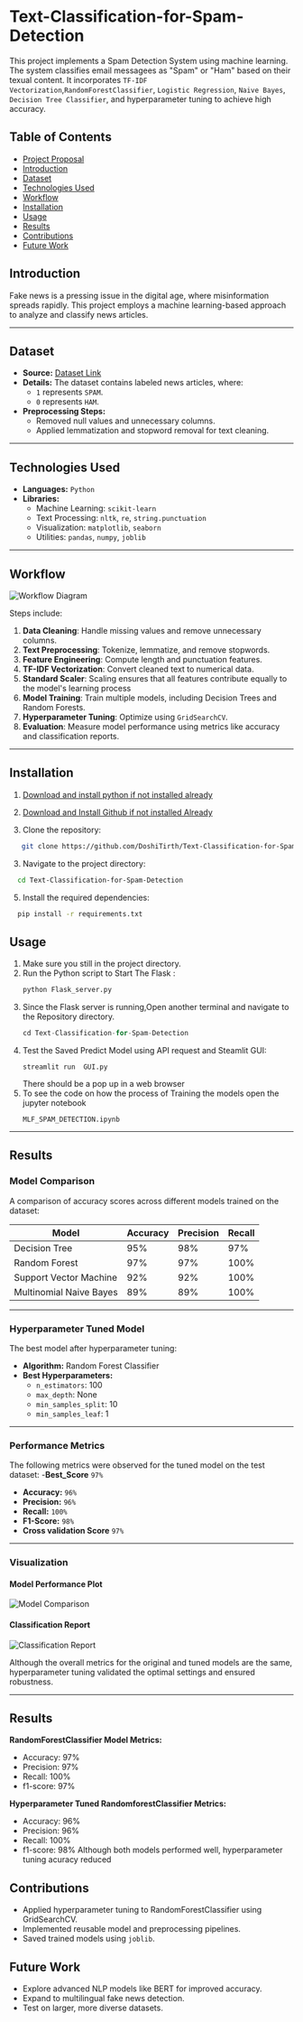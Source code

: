 # Text-Classification-for-Spam-Detection
This project implements a Spam Detection System using machine learning. The system classifies email messagees as "Spam" or "Ham" based on their texual content. It incorporates `TF-IDF Vectorization`,`RandomForestClassifier`, `Logistic Regression`, `Naive Bayes`, `Decision Tree Classifier`, and hyperparameter tuning to achieve high accuracy.

## Table of Contents
- [Project Proposal](Proposal_for_Final_Project.docx)
- [Introduction](#introduction)
- [Dataset](#Dataset)
- [Technologies Used](#technologies-used)
- [Workflow](#workflow)
- [Installation](#installation)
- [Usage](#usage)
- [Results](#results)
- [Contributions](#contributions)
- [Future Work](#future-works)

## **Introduction**
Fake news is a pressing issue in the digital age, where misinformation spreads rapidly. This project employs a machine learning-based approach to analyze and classify news articles.

---

## **Dataset**
- **Source:** [Dataset Link](spam.csv)
- **Details:** The dataset contains labeled news articles, where:
  - `1` represents `SPAM`.
  - `0` represents `HAM`.
- **Preprocessing Steps:**
  - Removed null values and unnecessary columns.
  - Applied lemmatization and stopword removal for text cleaning.

---

## **Technologies Used**
- **Languages:** `Python`
- **Libraries:** 
  - Machine Learning: `scikit-learn`
  - Text Processing: `nltk`, `re`, `string.punctuation`
  - Visualization: `matplotlib`, `seaborn`
  - Utilities: `pandas`, `numpy`, `joblib`

---

## **Workflow**
![Workflow Diagram](pipeline.png)

Steps include:
1. **Data Cleaning**: Handle missing values and remove unnecessary columns.
2. **Text Preprocessing**: Tokenize, lemmatize, and remove stopwords.
3. **Feature Engineering**: Compute length and punctuation features.
4. **TF-IDF Vectorization**: Convert cleaned text to numerical data.
5. **Standard Scaler**: Scaling ensures that all features contribute equally to the model's learning process
6. **Model Training**: Train multiple models, including Decision Trees and Random Forests.
7. **Hyperparameter Tuning**: Optimize using `GridSearchCV`.
8. **Evaluation**: Measure model performance using metrics like accuracy and classification reports.

---

## **Installation**

1. [Download and install python if not installed already](https://www.python.org/ftp/python/3.13.0/python-3.13.0-amd64.exe)
2. [Download and Install Github if not installed Already](https://github.com/git-for-windows/git/releases/download/v2.47.1.windows.1/Git-2.47.1-64-bit.exe)

3. Clone the repository:
```bash
   git clone https://github.com/DoshiTirth/Text-Classification-for-Spam-Detection.git
```
3. Navigate to the project directory:
```bash
  cd Text-Classification-for-Spam-Detection
```
5. Install the required dependencies:
```bash
  pip install -r requirements.txt
```
## **Usage**
1. Make sure you still in the project directory. 
2. Run the Python script to Start The Flask :
   ```python
   python Flask_server.py
   ```
3. Since the Flask server is running,Open another terminal and navigate to the Repository directory.
    ```python
    cd Text-Classification-for-Spam-Detection
    ```
5. Test the Saved Predict Model using API request and Steamlit GUI:
   ```streamlit
   streamlit run  GUI.py
   ```
   There should be a pop up in a web browser
6. To see the code on how the process of Training the models open the jupyter notebook
   ```Open With Jupyter notebook or Visual Studio code
   MLF_SPAM_DETECTION.ipynb
   ```  

---

## **Results**

### **Model Comparison**
A comparison of accuracy scores across different models trained on the dataset:

| Model                  | Accuracy | Precision | Recall |
|------------------------|----------|-----------|--------|
| Decision Tree          | 95%      | 98%       | 97%    |
| Random Forest          | 97%      | 97%       | 100%    |
| Support Vector Machine | 92%      | 92%       | 100%    |
| Multinomial Naive Bayes| 89%      | 89%       | 100%    |

---

### **Hyperparameter Tuned Model**
The best model after hyperparameter tuning:

- **Algorithm:** Random Forest Classifier
- **Best Hyperparameters:**
  - `n_estimators`: 100
  - `max_depth`: None
  - `min_samples_split`: 10
  - `min_samples_leaf`: 1

---

### **Performance Metrics**
The following metrics were observed for the tuned model on the test dataset:
-**Best_Score** `97%`
- **Accuracy:** `96%`
- **Precision:** `96%`
- **Recall:** `100%`
- **F1-Score:** `98%`
- **Cross validation Score** `97%`

---

### **Visualization**
#### Model Performance Plot
![Model Comparison](Model_Perfomance.png) 

#### Classification Report
![Classification Report](model_com.png) 

Although the overall metrics for the original and tuned models are the same, hyperparameter tuning validated the optimal settings and ensured robustness.

---

## Results
**RandomForestClassifier Model Metrics:**
- Accuracy: 97%
- Precision: 97%
- Recall: 100%
- f1-score: 97%

**Hyperparameter Tuned RandomforestClassifier Metrics:**
- Accuracy: 96%
- Precision: 96%
- Recall: 100%
- f1-score: 98%
Although both models performed well, hyperparameter tuning acuracy reduced
## Contributions
- Applied hyperparameter tuning to RandomForestClassifier using GridSearchCV.
- Implemented reusable model and preprocessing pipelines.
- Saved trained models using `joblib`.
  
## Future Work
- Explore advanced NLP models like BERT for improved accuracy.
- Expand to multilingual fake news detection.
- Test on larger, more diverse datasets.
